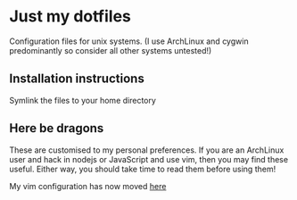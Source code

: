 # Just my dotfiles

Configuration files for unix systems. (I use ArchLinux and cygwin predominantly
so consider all other systems untested!)

## Installation instructions

Symlink the files to your home directory

## Here be dragons

These are customised to my personal preferences.  If you are an ArchLinux user
and hack in nodejs or JavaScript and use vim, then you may find these useful.
Either way, you should take time to read them before using them!

My vim configuration has now moved
[here](https://github.com/raoulmillais/dotvim)
